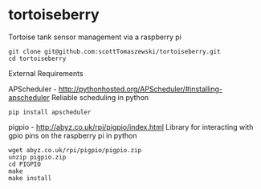 tortoiseberry
=============

Tortoise tank sensor management via a raspberry pi

    git clone git@github.com:scottTomaszewski/tortoiseberry.git
    cd tortoiseberry

External Requirements 

APScheduler - http://pythonhosted.org/APScheduler/#installing-apscheduler
Reliable scheduling in python

    pip install apscheduler

pigpio - http://abyz.co.uk/rpi/pigpio/index.html
Library for interacting with gpio pins on the raspberry pi in python

    wget abyz.co.uk/rpi/pigpio/pigpio.zip
    unzip pigpio.zip
    cd PIGPIO
    make
    make install
